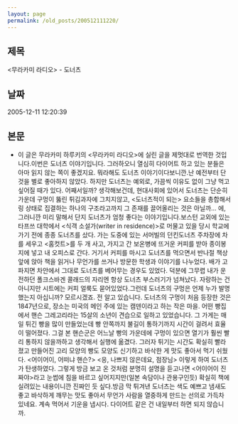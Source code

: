 ```yaml
---
layout: page
permalink: /old_posts/200512111220/
---
```


## 제목
<무라카미 라디오> - 도너츠

## 날짜
2005-12-11 12:20:39

## 본문
* 이 글은 무라카미 하루키의 <무라카미 라디오>에 실린 글을 제멋대로 번역한 것입니다.이번은 도너츠 이야기입니다. 그러하오니 열심히 다이어트 하고 있는 분들은 아마 읽지 않는 쪽이 좋겠지요. 뭐라해도 도너츠 이야기이다보니깐.난 예전부터 단것을 별로 좋아하지 않았다. 하지만 도너츠는 예외로, 가끔씩 이유도 없이 그냥 먹고 싶어질 때가 있다. 어째서일까? 생각해보건데, 현대사회에 있어서 도너츠는 단순히 가운데 구멍이 뚫린 튀김과자에 그치지않고, <도너츠적이 되는> 요소들을 총합해서 링 상태로 집결하는 하나의 구조라고까지 그 존재를 끌어올리는 것은 아닐까... 에, 그러니깐 미리 말해서 단지 도너츠가 엄청 좋다는 이야기입니다.보스턴 교외에 있는 타프쓰 대학에서 <식객 소설가(writer in residence)>로 머물고 있을 당시 학교에 가기 전에 종종 도너츠를 샀다. 가는 도중에 있는 서머빌의 던킨도너츠 주차장에 차를 세우고 <홈컷트>를 두 개 사고, 가지고 간 보온병에 뜨거운 커피를 받아 종이봉지에 넣고 내 오피스로 간다. 거기서 커피를 마시고 도너츠를 먹으면서 반나절 책상 앞에 앉아 책을 읽거나 무언가를 쓰거나 방문한 학생과 이야기를 나누었다. 배가 고파지면 차안에서 그대로 도너츠를 베어무는 경우도 있었다. 덕분에 그무렵 내가 운전하던 폴크스바겐 콜래드의 자리엔 항상 도너츠 부스러기가 넘쳐났다. 자랑하는 건 아니지만 시트에는 커피 얼룩도 묻어있었다.그런데 도너츠의 구멍은 언제 누가 발명했는지 아십니까? 모르시겠죠. 전 알고 있습니다. 도너츠의 구멍이 처음 등장한 것은 1847년으로, 장소는 미국의 메인 주에 있는 캠덴이라고 하는 작은 마을. 어떤 빵집에서 핸슨 그레고리라는 15살의 소년이 견습으로 일하고 있었습니다. 그 가게는 매일 튀긴 빵을 많이 만들었는데 빵 안쪽까지 불길이 통하기까지 시간이 걸려서 효율이 떨어졌다. 그걸 본 핸슨군은 어느날 빵의 가운데에 구멍이 있으면 열기가 훨씬 빨리 통하지 않을까하고 생각해서 실행에 옮겼다. 그러자 튀기는 시간도 확실히 빨라졌고 만들어진 고리 모양의 빵도 모양도 신기하고 바삭한 게 맛도 좋아서 먹기 쉬웠다. <어이어이, 어떠냐 핸슨?> <응, 나쁘지 않은데요, 점장님> 이렇게 하여 도너츠가 탄생하였다. 그렇게 방금 보고 온 것처럼 분명히 설명을 듣고나면 <어이어이 진짜야>라고 눈썹에 침을 바르고 싶어지지만(일본 속담이나 관용구인듯) 확실히 책에 실려있는 내용이니깐 진짜인 듯 싶다.방금 막 튀겨낸 도너츠는 색도 예쁘고 냄새도 좋고 바삭하게 깨무는 맛도 좋아서 무언가 사람을 열중하게 만드는 선의로 가득차 있네요. 계속 먹어서 기운을 냅시다. 다이어트 같은 건 내일부터 하면 되지 않습니까.